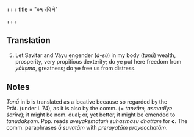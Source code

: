 +++
title = "०५ रयिं मे"

+++
## Translation
5. Let Savitar and Vāyu engender (*ā-sū*) in my body (*tanū́*) wealth,  
prosperity, very propitious dexterity; do ye put here freedom from  
*yákṣma*, greatness; do ye free us from distress.

## Notes
*Tanū́* in **b** is translated as a locative because so regarded by the  
Prāt. (under i. 74), as it is also by the comm. (= *tanvām, asmadīye  
śarīre*); it might be nom. dual; or, yet better, it might be emended to  
*tanūdakṣám*. Ppp. reads *aveyakṣmatāṁ suhasmāsu dhattam* for **c**. The  
comm. paraphrases *ā́ suvatām* with *prerayatām prayacchatām*.
